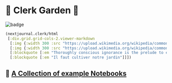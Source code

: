 # 🔭 Clerk Garden 🌳
![badge][badgeURL]


```clojure
(nextjournal.clerk/html
 [:div.grid.grid-cols-2.viewer-markdown
  [:img {:width 300 :src "https://upload.wikimedia.org/wikipedia/commons/5/57/James_Clerk_Maxwell.png"}]
  [:img {:width 300 :src "https://upload.wikimedia.org/wikipedia/commons/8/88/Nicolas_de_Largilli%C3%A8re%2C_Fran%C3%A7ois-Marie_Arouet_dit_Voltaire_%28vers_1724-1725%29_-002-transparent.png"}]
  [:blockquote [:em "Thoroughly conscious ignorance is the prelude to every real advance in science"]]
  [:blockquote [:em "Il faut cultiver notre jardin"]]])
```

## 📓 [A Collection of example Notebooks](#/notebooks)

[badgeURL]: https://img.shields.io/static/v1?label=Run%20with&message=Clerk&color=rgb(50,175,209)&logo=plex&logoColor=rgb(50,175,209)
